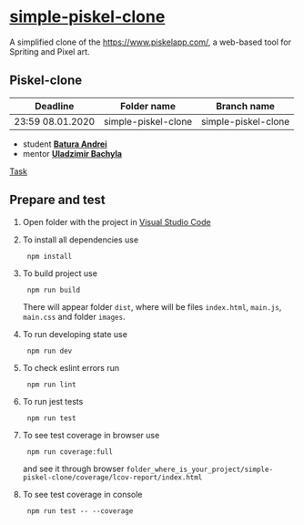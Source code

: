 # [simple-piskel-clone](https://awesome-yalow-915e01.netlify.com/)

A simplified clone of the https://www.piskelapp.com/, a web-based tool for Spriting and Pixel art.

## Piskel-clone
| Deadline  | Folder name | Branch name |
|-----------|-------------|-------------|
| 23:59 08.01.2020 | simple-piskel-clone | simple-piskel-clone |


* student **[Batura Andrei](https://github.com/BaturaAndrew)**
* mentor **[Uladzimir Bachyla](https://github.com/bachyla)**

[Task](https://github.com/rolling-scopes-school/tasks/blob/master/tasks/piskel-clone.md)

## Prepare and test
1. Open folder with the project in [Visual Studio Code](https://code.visualstudio.com/download)

2. To install all dependencies use 

        npm install
        

3. To build project use

        npm run build

    There will appear folder `dist`, where will be files `index.html`, `main.js`, `main.css` and  folder `images`.
4. To run developing state use

        npm run dev
    
5. To check eslint errors run 

        npm run lint

6. To run jest tests 

        npm run test

7. To see test coverage in browser use

        npm run coverage:full

    and see it through browser `folder_where_is_your_project/simple-piskel-clone/coverage/lcov-report/index.html`

8. To see test coverage in console

        npm run test -- --coverage
